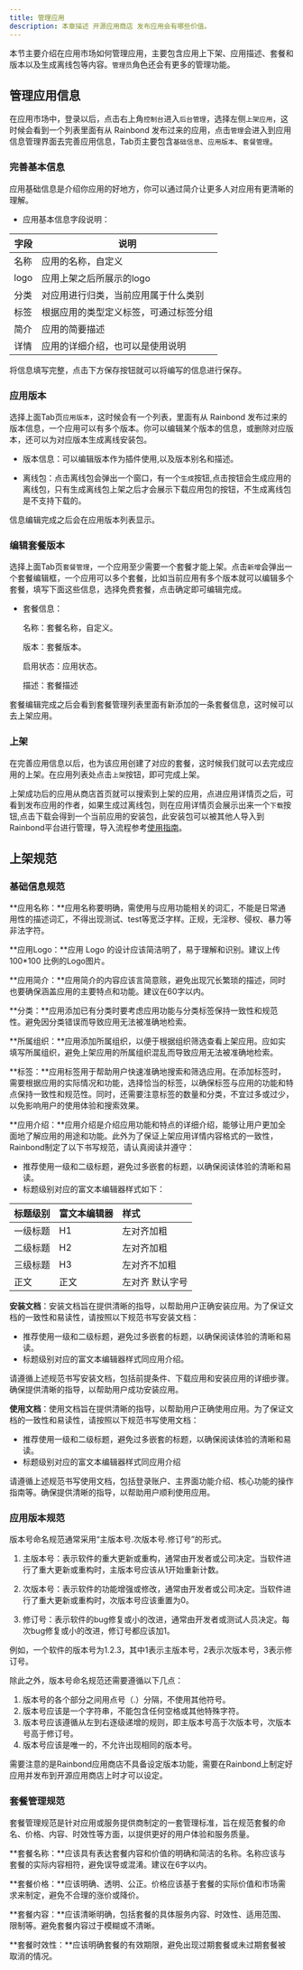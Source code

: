 ```yaml
---
title: 管理应用
description: 本章描述 开源应用商店 发布应用会有哪些价值。
---
```


本节主要介绍在应用市场如何管理应用，主要包含应用上下架、应用描述、套餐和版本以及生成离线包等内容。`管理员`角色还会有更多的管理功能。

## 管理应用信息

在应用市场中，登录以后，点击右上角`控制台`进入`后台管理`，选择左侧`上架应用`，这时候会看到一个列表里面有从 Rainbond 发布过来的应用，点击`管理`会进入到应用信息管理界面去完善应用信息，Tab页主要包含`基础信息`、`应用版本`、`套餐管理`。

### 完善基本信息

应用基础信息是介绍你应用的好地方，你可以通过简介让更多人对应用有更清晰的理解。

- 应用基本信息字段说明：

|字段|说明|
|-|-|
|名称|应用的名称，自定义|
|logo|应用上架之后所展示的logo|
|分类|对应用进行归类，当前应用属于什么类别|
|标签|根据应用的类型定义标签，可通过标签分组|
|简介|应用的简要描述|
|详情|应用的详细介绍，也可以是使用说明|

将信息填写完整，点击下方保存按钮就可以将编写的信息进行保存。

### 应用版本

选择上面Tab页`应用版本`，这时候会有一个列表，里面有从 Rainbond 发布过来的版本信息，一个应用可以有多个版本。你可以编辑某个版本的信息，或删除对应版本，还可以为对应版本生成离线安装包。

- 版本信息：可以编辑版本作为插件使用,以及版本别名和描述。

- 离线包：点击离线包会弹出一个窗口，有一个`生成`按钮,点击按钮会生成应用的离线包，只有生成离线包上架之后才会展示下载应用包的按钮，不生成离线包是不支持下载的。

信息编辑完成之后会在应用版本列表显示。

### 编辑套餐版本

选择上面Tab页`套餐管理`，一个应用至少需要一个套餐才能上架。点击`新增`会弹出一个套餐编辑框，一个应用可以多个套餐，比如当前应用有多个版本就可以编辑多个套餐，填写下面这些信息，选择免费套餐，点击确定即可编辑完成。

- 套餐信息：

    名称：套餐名称，自定义。

    版本：套餐版本。

    启用状态：应用状态。

    描述：套餐描述

套餐编辑完成之后会看到套餐管理列表里面有新添加的一条套餐信息，这时候可以去上架应用。

### 上架

在完善应用信息以后，也为该应用创建了对应的套餐，这时候我们就可以去完成应用的上架。在应用列表处点击`上架`按钮，即可完成上架。

上架成功后的应用从商店首页就可以搜索到上架的应用，点进应用详情页之后，可看到发布应用的作者，如果生成过离线包，则在应用详情页会展示出来一个`下载`按钮,点击下载会得到一个当前应用的安装包，此安装包可以被其他人导入到Rainbond平台进行管理，导入流程参考[使用指南](/docs/store/install/appPackage)。

## 上架规范

### 基础信息规范

**应用名称：**应用名称要明确，需使用与应用功能相关的词汇，不能是日常通用性的描述词汇，不得出现测试、test等宽泛字样。正规，无淫秽、侵权、暴力等非法字符。

**应用Logo：**应用 Logo 的设计应该简洁明了，易于理解和识别。建议上传 100*100 比例的Logo图片。

**应用简介：**应用简介的内容应该言简意赅，避免出现冗长繁琐的描述，同时也要确保涵盖应用的主要特点和功能。建议在60字以内。

**分类：**应用添加已有分类时要考虑应用功能与分类标签保持一致性和规范性。避免因分类错误而导致应用无法被准确地检索。

**所属组织：**应用添加所属组织，以便于根据组织筛选查看上架应用。应如实填写所属组织，避免上架应用的所属组织混乱而导致应用无法被准确地检索。

**标签：**应用标签用于帮助用户快速准确地搜索和筛选应用。在添加标签时，需要根据应用的实际情况和功能，选择恰当的标签，以确保标签与应用的功能和特点保持一致性和规范性。同时，还需要注意标签的数量和分类，不宜过多或过少，以免影响用户的使用体验和搜索效果。

**应用介绍：**应用介绍是介绍应用功能和特点的详细介绍，能够让用户更加全面地了解应用的用途和功能。此外为了保证上架应用详情内容格式的一致性，Rainbond制定了以下书写规范，请认真阅读并遵守：

- 推荐使用一级和二级标题，避免过多嵌套的标题，以确保阅读体验的清晰和易读。
- 标题级别对应的富文本编辑器样式如下：

| 标题级别 | 富文本编辑器 | 样式             |
| :------- | :----------- | :--------------- |
| 一级标题 | H1           | 左对齐加粗       |
| 二级标题 | H2           | 左对齐加粗       |
| 三级标题 | H3           | 左对齐不加粗     |
| 正文     | 正文         | 左对齐  默认字号 |

**安装文档**：安装文档旨在提供清晰的指导，以帮助用户正确安装应用。为了保证文档的一致性和易读性，请按照以下规范书写安装文档：

- 推荐使用一级和二级标题，避免过多嵌套的标题，以确保阅读体验的清晰和易读。
- 标题级别对应的富文本编辑器样式同应用介绍。

请遵循上述规范书写安装文档，包括前提条件、下载应用和安装应用的详细步骤。确保提供清晰的指导，以帮助用户成功安装应用。

**使用文档**：使用文档旨在提供清晰的指导，以帮助用户正确使用应用。为了保证文档的一致性和易读性，请按照以下规范书写使用文档：

- 推荐使用一级和二级标题，避免过多嵌套的标题，以确保阅读体验的清晰和易读。
- 标题级别对应的富文本编辑器样式同应用介绍

请遵循上述规范书写使用文档，包括登录账户、主界面功能介绍、核心功能的操作指南等。确保提供清晰的指导，以帮助用户顺利使用应用。

### 应用版本规范

版本号命名规范通常采用“主版本号.次版本号.修订号”的形式。

1. 主版本号：表示软件的重大更新或重构，通常由开发者或公司决定。当软件进行了重大更新或重构时，主版本号应该从1开始重新计数。

2. 次版本号：表示软件的功能增强或修改，通常由开发者或公司决定。当软件进行了重大更新或重构时，次版本号应该重置为0。

3. 修订号：表示软件的bug修复或小的改进，通常由开发者或测试人员决定。每次bug修复或小的改进，修订号都应该加1。

例如，一个软件的版本号为1.2.3，其中1表示主版本号，2表示次版本号，3表示修订号。

除此之外，版本号命名规范还需要遵循以下几点：

1. 版本号的各个部分之间用点号（.）分隔，不使用其他符号。
2. 版本号应该是一个字符串，不能包含任何空格或其他特殊字符。
3. 版本号应该遵循从左到右逐级递增的规则，即主版本号高于次版本号，次版本号高于修订号。
4. 版本号应该是唯一的，不允许出现相同的版本号。

需要注意的是Rainbond应用商店不具备设定版本功能，需要在Rainbond上制定好应用并发布到开源应用商店上时才可以设定。

### 套餐管理规范

套餐管理规范是针对应用或服务提供商制定的一套管理标准，旨在规范套餐的命名、价格、内容、时效性等方面，以提供更好的用户体验和服务质量。

**套餐名称：**应该具有表达套餐内容和价值的明确和简洁的名称。名称应该与套餐的实际内容相符，避免误导或混淆。建议在6字以内。

**套餐价格：**应该明确、透明、公正。价格应该基于套餐的实际价值和市场需求来制定，避免不合理的涨价或降价。

**套餐内容：**应该清晰明确，包括套餐的具体服务内容、时效性、适用范围、限制等。避免套餐内容过于模糊或不清晰。

**套餐时效性：**应该明确套餐的有效期限，避免出现过期套餐或未过期套餐被取消的情况。
